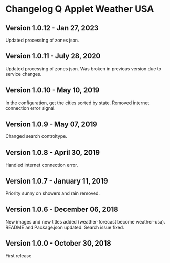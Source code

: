 # Changelog Q Applet Weather USA

## Version 1.0.12 - Jan 27, 2023

Updated processing of zones json.

## Version 1.0.11 - July 28, 2020

Updated processing of zones json. Was broken in previous version due to service changes.

## Version 1.0.10 - May 10, 2019

In the configuration, get the cities sorted by state.
Removed internet connection error signal.

## Version 1.0.9 - May 07, 2019

Changed search controltype.

## Version 1.0.8 - April 30, 2019

Handled internet connection error.

## Version 1.0.7 - January 11, 2019

Priority sunny on showers and rain removed.

## Version 1.0.6 - December 06, 2018

New images and new titles added (weather-forecast become weather-usa).
README and Package.json updated.
Search issue fixed.

## Version 1.0.0 - October 30, 2018

First release

